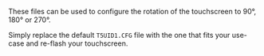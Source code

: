 These files can be used to configure the rotation of the touchscreen to 90°, 180° or 270°.

Simply replace the default `T5UID1.CFG` file with the one that fits your use-case and re-flash your touchscreen.
